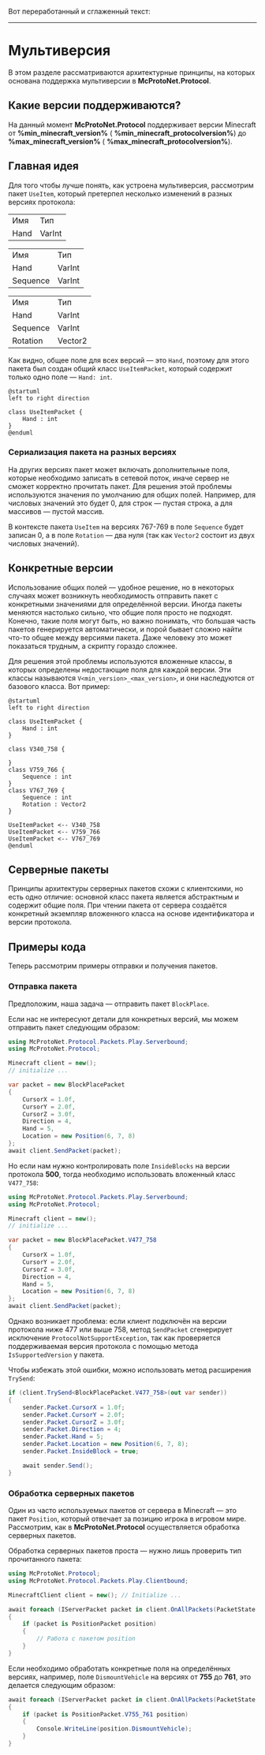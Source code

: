 Вот переработанный и сглаженный текст:

---

# Мультиверсия

В этом разделе рассматриваются архитектурные принципы, на которых основана поддержка мультиверсии в **McProtoNet.Protocol**.

## Какие версии поддерживаются?

На данный момент **McProtoNet.Protocol** поддерживает версии Minecraft от **%min_minecraft_version%** ( **%min_minecraft_protocolversion%**) до **%max_minecraft_version%** ( **%max_minecraft_protocolversion%**).

## Главная идея

Для того чтобы лучше понять, как устроена мультиверсия, рассмотрим пакет `UseItem`, который претерпел несколько изменений в разных версиях протокола:

<tabs>
<tab title="340-758">
<table>
    <tr>
        <td>Имя</td>
        <td>Тип</td>
    </tr>
    <tr>
        <td>Hand</td>
        <td>VarInt</td>
    </tr>
</table>
</tab>
<tab title="759-766">
<table>
    <tr>
        <td>Имя</td>
        <td>Тип</td>
    </tr>
    <tr>
        <td>Hand</td>
        <td>VarInt</td>
    </tr>
    <tr>
        <td>Sequence</td>
        <td>VarInt</td>
    </tr>
</table>
</tab>
<tab title="767-769">
<table>
    <tr>
        <td>Имя</td>
        <td>Тип</td>
    </tr>
    <tr>
        <td>Hand</td>
        <td>VarInt</td>
    </tr>
    <tr>
        <td>Sequence</td>
        <td>VarInt</td>
    </tr>
    <tr>
        <td>Rotation</td>
        <td>Vector2</td>
    </tr>
</table>
</tab>
</tabs>

Как видно, общее поле для всех версий — это `Hand`, поэтому для этого пакета был создан общий класс `UseItemPacket`, который содержит только одно поле — `Hand: int`.

```plantuml
@startuml
left to right direction

class UseItemPacket {
    Hand : int
}
@enduml
```

### Сериализация пакета на разных версиях

На других версиях пакет может включать дополнительные поля, которые необходимо записать в сетевой поток, иначе сервер не сможет корректно прочитать пакет. Для решения этой проблемы используются значения по умолчанию для общих полей. Например, для числовых значений это будет 0, для строк — пустая строка, а для массивов — пустой массив.

В контексте пакета `UseItem` на версиях 767-769 в поле `Sequence` будет записан 0, а в поле `Rotation` — два нуля (так как `Vector2` состоит из двух числовых значений).

## Конкретные версии

Использование общих полей — удобное решение, но в некоторых случаях может возникнуть необходимость отправить пакет с конкретными значениями для определённой версии. Иногда пакеты меняются настолько сильно, что общие поля просто не подходят. Конечно, такие поля могут быть, но важно понимать, что большая часть пакетов генерируется автоматически, и порой бывает сложно найти что-то общее между версиями пакета. Даже человеку это может показаться трудным, а скрипту гораздо сложнее.

Для решения этой проблемы используются вложенные классы, в которых определены недостающие поля для каждой версии. Эти классы называются `V<min_version>_<max_version>`, и они наследуются от базового класса. Вот пример:

```plantuml
@startuml
left to right direction

class UseItemPacket {
    Hand : int
}

class V340_758 {

}
class V759_766 {
    Sequence : int
}
class V767_769 {
    Sequence : int
    Rotation : Vector2
}

UseItemPacket <-- V340_758
UseItemPacket <-- V759_766
UseItemPacket <-- V767_769
@enduml
```

## Серверные пакеты

Принципы архитектуры серверных пакетов схожи с клиентскими, но есть одно отличие: основной класс пакета является абстрактным и содержит общие поля. При чтении пакета от сервера создаётся конкретный экземпляр вложенного класса на основе идентификатора и версии протокола.

## Примеры кода

Теперь рассмотрим примеры отправки и получения пакетов.

### Отправка пакета

Предположим, наша задача — отправить пакет `BlockPlace`.

Если нас не интересуют детали для конкретных версий, мы можем отправить пакет следующим образом:

```C#
using McProtoNet.Protocol.Packets.Play.Serverbound;
using McProtoNet.Protocol;

Minecraft client = new();
// initialize ...

var packet = new BlockPlacePacket
{
    CursorX = 1.0f,
    CursorY = 2.0f,
    CursorZ = 3.0f,
    Direction = 4,
    Hand = 5,
    Location = new Position(6, 7, 8)
};
await client.SendPacket(packet);
```

Но если нам нужно контролировать поле `InsideBlocks` на версии протокола **500**, тогда необходимо использовать вложенный класс `V477_758`:

```C#
using McProtoNet.Protocol.Packets.Play.Serverbound;
using McProtoNet.Protocol;

Minecraft client = new();
// initialize ...

var packet = new BlockPlacePacket.V477_758
{
    CursorX = 1.0f,
    CursorY = 2.0f,
    CursorZ = 3.0f,
    Direction = 4,
    Hand = 5,
    Location = new Position(6, 7, 8)
};
await client.SendPacket(packet);
```

Однако возникает проблема: если клиент подключён на версии протокола ниже 477 или выше 758, метод `SendPacket` сгенерирует исключение `ProtocolNotSupportException`, так как проверяется поддерживаемая версия протокола с помощью метода `IsSupportedVersion` у пакета.

Чтобы избежать этой ошибки, можно использовать метод расширения `TrySend`:

```C#
if (client.TrySend<BlockPlacePacket.V477_758>(out var sender))
{
    sender.Packet.CursorX = 1.0f;
    sender.Packet.CursorY = 2.0f;
    sender.Packet.CursorZ = 3.0f;
    sender.Packet.Direction = 4;
    sender.Packet.Hand = 5;
    sender.Packet.Location = new Position(6, 7, 8);
    sender.Packet.InsideBlock = true;

    await sender.Send();
}
```

### Обработка серверных пакетов

Один из часто используемых пакетов от сервера в Minecraft — это пакет `Position`, который отвечает за позицию игрока в игровом мире. Рассмотрим, как в **McProtoNet.Protocol** осуществляется обработка серверных пакетов.

Обработка серверных пакетов проста — нужно лишь проверить тип прочитанного пакета:

```C#
using McProtoNet.Protocol;
using McProtoNet.Protocol.Packets.Play.Clientbound;

MinecraftClient client = new(); // Initialize ...

await foreach (IServerPacket packet in client.OnAllPackets(PacketState.Play))
{
    if (packet is PositionPacket position)
    {
        // Работа с пакетом position
    }
}
```

Если необходимо обработать конкретные поля на определённых версиях, например, поле `DismountVehicle` на версиях от **755** до **761**, это делается следующим образом:

```C#
await foreach (IServerPacket packet in client.OnAllPackets(PacketState.Play))
{
    if (packet is PositionPacket.V755_761 position)
    {
        Console.WriteLine(position.DismountVehicle);
    }
}
```
